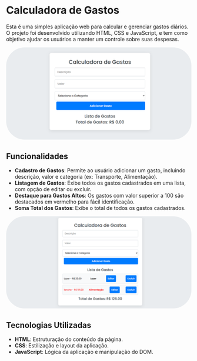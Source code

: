 # Calculadora de Gastos

Esta é uma simples aplicação web para calcular e gerenciar gastos diários. O projeto foi desenvolvido utilizando HTML, CSS e JavaScript, e tem como objetivo ajudar os usuários a manter um controle sobre suas despesas.

<img src="Img/foto da calculadora.png" style="border-radius: 50px;" alt="1. Pagina Principal">

## Funcionalidades

- **Cadastro de Gastos**: Permite ao usuário adicionar um gasto, incluindo descrição, valor e categoria (ex: Transporte, Alimentação).
- **Listagem de Gastos**: Exibe todos os gastos cadastrados em uma lista, com opção de editar ou excluir.
- **Destaque para Gastos Altos**: Os gastos com valor superior a 100 são destacados em vermelho para fácil identificação.
- **Soma Total dos Gastos**: Exibe o total de todos os gastos cadastrados.


<img src="Img/Fucionalidades.png" style="border-radius: 50px;" alt="1.2 Fucionalidades">

## Tecnologias Utilizadas

- **HTML**: Estruturação do conteúdo da página.
- **CSS**: Estilização e layout da aplicação.
- **JavaScript**: Lógica da aplicação e manipulação do DOM.
